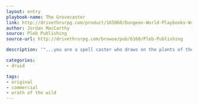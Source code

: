 ```yaml
---
layout: entry
playbook-name: The Grovecaster
link: http://drivethrurpg.com/product/165068/Dungeon-World-Playbooks-Wrath-of-the-Wild-Bundle
author: Jordan MacCarthy
source: Pleb Publishing
source-url: http://drivethrurpg.com/browse/pub/6168/Pleb-Publishing

description: '"...you are a spell caster who draws on the plants of the world for your magic."'

categories:
- druid

tags:
- original
- commercial
- wrath of the wild
---
```

